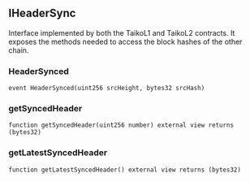 ## IHeaderSync

Interface implemented by both the TaikoL1 and TaikoL2 contracts. It exposes
the methods needed to access the block hashes of the other chain.

### HeaderSynced

```solidity
event HeaderSynced(uint256 srcHeight, bytes32 srcHash)
```

### getSyncedHeader

```solidity
function getSyncedHeader(uint256 number) external view returns (bytes32)
```

### getLatestSyncedHeader

```solidity
function getLatestSyncedHeader() external view returns (bytes32)
```
